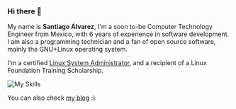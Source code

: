 ### Hi there 👋

My name is **Santiago Álvarez**, I'm a soon to-be Computer Technology Engineer from Mexico, with 6 years of experience in software development. I am also a programming technician and a fan of open source software, mainly the GNU+Linux operating system.

I'm a certified [Linux System Administrator](https://www.credly.com/badges/b2acd6cb-e85f-4dcc-a223-289edb1dcd13/public_url), and a recipient of a Linux Foundation Training Scholarship.

![My Skills](https://skillicons.dev/icons?i=cpp,linux,python,html,css,react,js,mysql,git,bash,matlab,unity,androidstudio)

You can also check [my blog](https://santiagoalvz.wordpress.com/) :)
